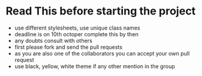 # Read This before starting the project
- use different stylesheets, use unique class names
- deadline is on 10th octoper complete this by then
- any doubts consult with others
- first please fork and send the pull requests
- as you are also one of the collaborators you can accept your own pull request
- use black, yellow, white theme if any other mention in the group
